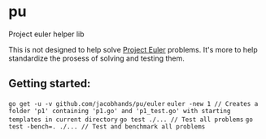 # pu
Project euler helper lib

This is not designed to help solve [Project Euler](https://projecteuler.net) problems. It's more to help standardize the prosess of solving and testing them.

## Getting started:
`go get -u -v github.com/jacobhands/pu/euler`
`euler -new 1 // Creates a folder 'p1' containing 'p1.go' and 'p1_test.go' with starting templates in current directory`
`go test ./... // Test all problems`
`go test -bench=. ./... // Test and benchmark all problems`